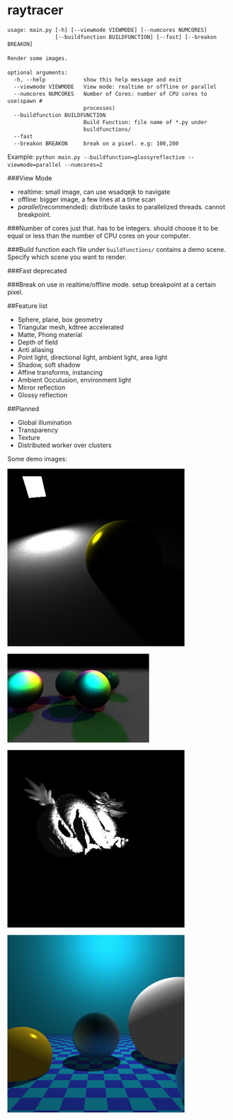 # raytracer

```
usage: main.py [-h] [--viewmode VIEWMODE] [--numcores NUMCORES]
               [--buildfunction BUILDFUNCTION] [--fast] [--breakon BREAKON]

Render some images.

optional arguments:
  -h, --help            show this help message and exit
  --viewmode VIEWMODE   View mode: realtime or offline or parallel
  --numcores NUMCORES   Number of Cores: number of CPU cores to use(spawn #
                        processes)
  --buildfunction BUILDFUNCTION
                        Build Function: file name of *.py under
                        buildfunctions/
  --fast
  --breakon BREAKON     break on a pixel. e.g: 100,200
```

Example: ``` python main.py --buildfunction=glossyreflective --viewmode=parallel --numcores=2 ```

###View Mode
- realtime: small image, can use wsadqejk to navigate
- offline: bigger image, a few lines at a time scan
- *parallel*(recommended): distribute tasks to parallelized threads. cannot breakpoint.

###Number of cores
just that. has to be integers. should choose it to be equal or less than the number of CPU cores on your computer.

###Build function
each file under ```buildfunctions/``` contains a demo scene. Specify which scene you want to render.

###Fast
deprecated

###Break on
use in realtime/offline mode. setup breakpoint at a certain pixel.

##Feature list
- Sphere, plane, box geometry
- Triangular mesh, kdtree accelerated
- Matte, Phong material
- Depth of field
- Anti aliasing
- Point light, directional light, ambient light, area light
- Shadow, soft shadow
- Affine transforms, instancing
- Ambient Occulusion, environment light
- Mirror reflection
- Glossy reflection

##Planned
- Global illumination
- Transparency
- Texture
- Distributed worker over clusters

Some demo images:

![](https://github.com/titangate/raytracer/blob/master/demo_images/arealightball.png?raw=true)

![](https://github.com/titangate/raytracer/blob/master/demo_images/dofballs.png?raw=true)

![](https://github.com/titangate/raytracer/blob/master/demo_images/dragon.jpg?raw=true)

![](https://github.com/titangate/raytracer/blob/master/demo_images/glossy.png?raw=true)
